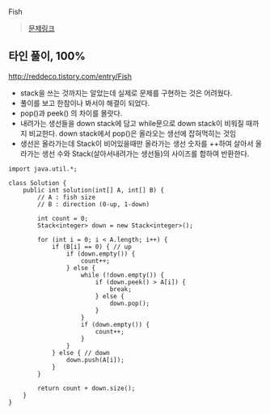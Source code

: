 Fish

> [문제링크](https://app.codility.com/programmers/lessons/7-stacks_and_queues/fish/)


## 타인 풀이, 100%
http://reddeco.tistory.com/entry/Fish
- stack을 쓰는 것까지는 알았는데 실제로 문제를 구현하는 것은 어려웠다.
- 풀이를 보고 한참이나 봐서야 해결이 되었다.
- pop()과 peek() 의 차이를 몰랏다.
- 내려가는 생선들을 down stack에 담고 while문으로 down stack이 비워질 때까지 비교한다. down stack에서 pop()은 올라오는 생선에 잡혀먹히는 것임
- 생선은 올라가는데 Stack이 비어있을때만 올라가는 생선 숫자를 ++하여 살아서 올라가는 생선 수와 Stack(살아서내려가는 생선들)의 사이즈를 합하여 반환한다.

```
import java.util.*;
 
class Solution {
    public int solution(int[] A, int[] B) {
        // A : fish size
        // B : direction (0-up, 1-down)
         
        int count = 0;
        Stack<integer> down = new Stack<integer>();
         
        for (int i = 0; i < A.length; i++) {
            if (B[i] == 0) { // up
                if (down.empty()) {
                    count++;
                } else {
                    while (!down.empty()) {
                        if (down.peek() > A[i]) {
                            break;
                        } else {
                            down.pop();
                        }
                    }
                    if (down.empty()) {
                        count++;
                    }
                }
            } else { // down
                down.push(A[i]);
            }
        }
         
        return count + down.size();
    }
}
```